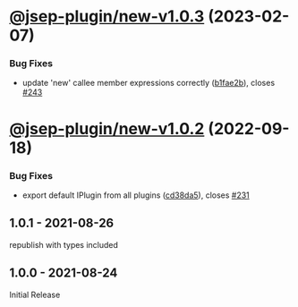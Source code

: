 # [@jsep-plugin/new-v1.0.3](https://github.com/EricSmekens/jsep/compare/@jsep-plugin/new-v1.0.2...@jsep-plugin/new-v1.0.3) (2023-02-07)


### Bug Fixes

* update 'new' callee member expressions correctly ([b1fae2b](https://github.com/EricSmekens/jsep/commit/b1fae2bbbc6e4f20313bb24ec9ee09a6dc055796)), closes [#243](https://github.com/EricSmekens/jsep/issues/243)

# [@jsep-plugin/new-v1.0.2](https://github.com/EricSmekens/jsep/compare/@jsep-plugin/new-v1.0.1...@jsep-plugin/new-v1.0.2) (2022-09-18)


### Bug Fixes

* export default IPlugin from all plugins ([cd38da5](https://github.com/EricSmekens/jsep/commit/cd38da58e0a32d8cc05fe1e4ac3791459ee90986)), closes [#231](https://github.com/EricSmekens/jsep/issues/231)

## 1.0.1 - 2021-08-26
republish with types included

## 1.0.0 - 2021-08-24
Initial Release
